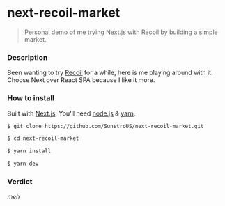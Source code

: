 # next-recoil-market

> Personal demo of me trying Next.js with Recoil by building a simple market.

### Description

Been wanting to try [Recoil](https://recoiljs.org/) for a while, here is me playing around with it. Choose Next over React SPA because I like it more.

### How to install

Built with [Next.js](https://nextjs.org/). You'll need [node.js](http://nodejs.org/) & [yarn](https://yarnpkg.com/).

```sh
$ git clone https://github.com/SunstroUS/next-recoil-market.git

$ cd next-recoil-market

$ yarn install

$ yarn dev

```

### Verdict

_meh_
